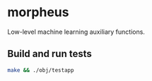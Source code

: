 # morpheus

Low-level machine learning auxiliary functions.

## Build and run tests

```bash
make && ./obj/testapp
```
